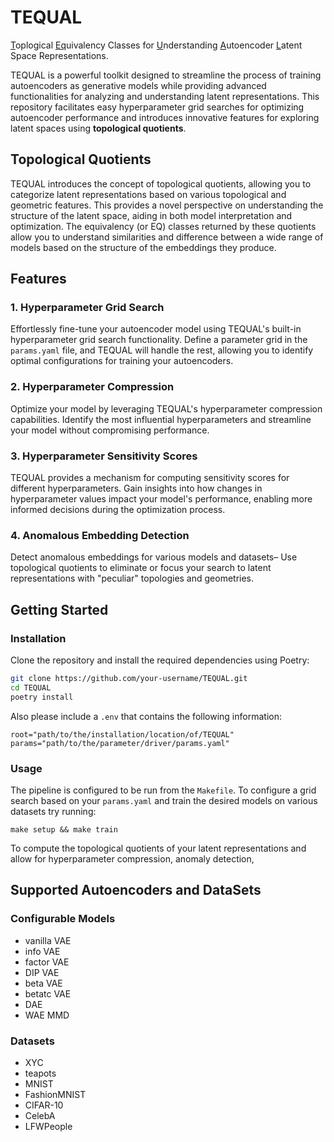 # TEQUAL

<u>T</u>oplogical <u>Eq</u>uivalency Classes for <u>U</u>nderstanding <u>A</u>utoencoder <u>L</u>atent Space Representations. 

TEQUAL is a powerful toolkit designed to streamline the process of training autoencoders as generative models while providing advanced functionalities for analyzing and understanding latent representations. This repository facilitates easy hyperparameter grid searches for optimizing autoencoder performance and introduces innovative features for exploring latent spaces using **topological quotients**.

## Topological Quotients
TEQUAL introduces the concept of topological quotients, allowing you to categorize latent representations based on various topological and geometric features. This provides a novel perspective on understanding the structure of the latent space, aiding in both model interpretation and optimization. The equivalency (or EQ) classes returned by 
these quotients allow you to understand similarities and difference between a wide range of models based on the
structure of the embeddings they produce.

## Features

### 1. Hyperparameter Grid Search
Effortlessly fine-tune your autoencoder model using TEQUAL's built-in hyperparameter grid search functionality. Define a parameter grid in the `params.yaml` file, and TEQUAL will handle the rest, allowing you to identify optimal configurations for training your autoencoders.

### 2. Hyperparameter Compression
Optimize your model by leveraging TEQUAL's hyperparameter compression capabilities. Identify the most influential hyperparameters and streamline your model without compromising performance.

### 3. Hyperparameter Sensitivity Scores
TEQUAL provides a mechanism for computing sensitivity scores for different hyperparameters. Gain insights into how changes in hyperparameter values impact your model's performance, enabling more informed decisions during the optimization process.

### 4. Anomalous Embedding Detection
Detect anomalous embeddings for various models and datasets– Use topological quotients to eliminate or focus your
search to latent representations with "peculiar" topologies and geometries.

## Getting Started

### Installation
Clone the repository and install the required dependencies using Poetry:

```bash
git clone https://github.com/your-username/TEQUAL.git
cd TEQUAL
poetry install
```
Also please include a `.env` that contains the following information:
```
root="path/to/the/installation/location/of/TEQUAL"
params="path/to/the/parameter/driver/params.yaml"
```


### Usage
The pipeline is configured to be run from the `Makefile`. To configure a grid search
based on your `params.yaml` and train the 
desired models on various datasets try running:
```
make setup && make train
```

To compute the topological quotients of your latent representations and allow for
hyperparameter compression, anomaly detection,

## Supported Autoencoders and DataSets

### Configurable Models
- vanilla VAE
- info VAE
- factor VAE
- DIP VAE
- beta VAE
- betatc VAE
- DAE
- WAE MMD


### Datasets
- XYC
- teapots
- MNIST
- FashionMNIST
- CIFAR-10
- CelebA
- LFWPeople
